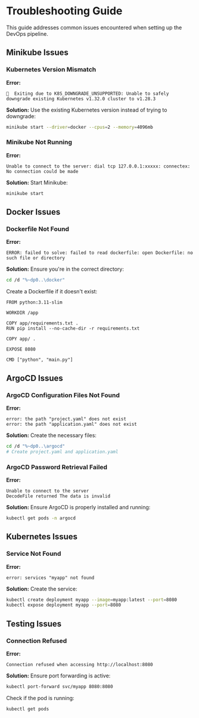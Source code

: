 # Troubleshooting Guide

This guide addresses common issues encountered when setting up the DevOps pipeline.

## Minikube Issues

### Kubernetes Version Mismatch

**Error:**
```
🙈  Exiting due to K8S_DOWNGRADE_UNSUPPORTED: Unable to safely downgrade existing Kubernetes v1.32.0 cluster to v1.28.3
```

**Solution:**
Use the existing Kubernetes version instead of trying to downgrade:
```bash
minikube start --driver=docker --cpus=2 --memory=4096mb
```

### Minikube Not Running

**Error:**
```
Unable to connect to the server: dial tcp 127.0.0.1:xxxxx: connectex: No connection could be made
```

**Solution:**
Start Minikube:
```bash
minikube start
```

## Docker Issues

### Dockerfile Not Found

**Error:**
```
ERROR: failed to solve: failed to read dockerfile: open Dockerfile: no such file or directory
```

**Solution:**
Ensure you're in the correct directory:
```bash
cd /d "%~dp0..\docker"
```

Create a Dockerfile if it doesn't exist:
```
FROM python:3.11-slim

WORKDIR /app

COPY app/requirements.txt .
RUN pip install --no-cache-dir -r requirements.txt

COPY app/ .

EXPOSE 8080

CMD ["python", "main.py"]
```

## ArgoCD Issues

### ArgoCD Configuration Files Not Found

**Error:**
```
error: the path "project.yaml" does not exist
error: the path "application.yaml" does not exist
```

**Solution:**
Create the necessary files:
```bash
cd /d "%~dp0..\argocd"
# Create project.yaml and application.yaml
```

### ArgoCD Password Retrieval Failed

**Error:**
```
Unable to connect to the server
DecodeFile returned The data is invalid
```

**Solution:**
Ensure ArgoCD is properly installed and running:
```bash
kubectl get pods -n argocd
```

## Kubernetes Issues

### Service Not Found

**Error:**
```
error: services "myapp" not found
```

**Solution:**
Create the service:
```bash
kubectl create deployment myapp --image=myapp:latest --port=8080
kubectl expose deployment myapp --port=8080
```

## Testing Issues

### Connection Refused

**Error:**
```
Connection refused when accessing http://localhost:8080
```

**Solution:**
Ensure port forwarding is active:
```bash
kubectl port-forward svc/myapp 8080:8080
```

Check if the pod is running:
```bash
kubectl get pods
```